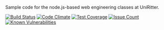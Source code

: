 Sample code for the node.js-based web engineering classes at UniRitter.

[![Build Status](https://travis-ci.org/fabiochiocca/uniritter-node-2016.svg?branch=master)](https://travis-ci.org/fabiochiocca/uniritter-node-2016)
[![Code Climate](https://codeclimate.com/github/fabiochiocca/uniritter-node-2016/badges/gpa.svg)](https://codeclimate.com/github/fabiochiocca/uniritter-node-2016)
[![Test Coverage](https://codeclimate.com/github/fabiochiocca/uniritter-node-2016/badges/coverage.svg)](https://codeclimate.com/github/fabiochiocca/uniritter-node-2016/coverage)
[![Issue Count](https://codeclimate.com/github/fabiochiocca/uniritter-node-2016/badges/issue_count.svg)](https://codeclimate.com/github/fabiochiocca/uniritter-node-2016)
[![Known Vulnerabilities](https://snyk.io/test/github/fabiochiocca/uniritter-node-2016/badge.svg)](https://snyk.io/test/github/fabiochiocca/uniritter-node-2016)